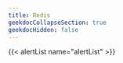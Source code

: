 ```yaml
---
title: Redis
geekdocCollapseSection: true
geekdocHidden: false
---
```


{{< alertList name="alertList" >}}